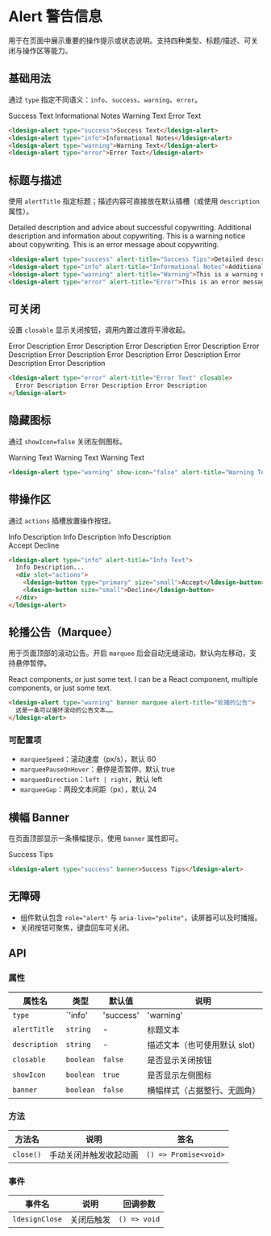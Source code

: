 # Alert 警告信息

用于在页面中展示重要的操作提示或状态说明。支持四种类型、标题/描述、可关闭与操作区等能力。

## 基础用法

通过 `type` 指定不同语义：`info`、`success`、`warning`、`error`。

<div class="demo-container">
  <div class="demo-row" style="flex-direction:column;align-items:stretch">
    <ldesign-alert type="success">Success Text</ldesign-alert>
    <ldesign-alert type="info">Informational Notes</ldesign-alert>
    <ldesign-alert type="warning">Warning Text</ldesign-alert>
    <ldesign-alert type="error">Error Text</ldesign-alert>
  </div>
</div>

```html
<ldesign-alert type="success">Success Text</ldesign-alert>
<ldesign-alert type="info">Informational Notes</ldesign-alert>
<ldesign-alert type="warning">Warning Text</ldesign-alert>
<ldesign-alert type="error">Error Text</ldesign-alert>
```

## 标题与描述

使用 `alertTitle` 指定标题；描述内容可直接放在默认插槽（或使用 `description` 属性）。

<div class="demo-container">
  <div class="demo-row" style="flex-direction:column;align-items:stretch">
    <ldesign-alert type="success" alert-title="Success Tips">Detailed description and advice about successful copywriting.</ldesign-alert>
    <ldesign-alert type="info" alert-title="Informational Notes">Additional description and information about copywriting.</ldesign-alert>
    <ldesign-alert type="warning" alert-title="Warning">This is a warning notice about copywriting.</ldesign-alert>
    <ldesign-alert type="error" alert-title="Error">This is an error message about copywriting.</ldesign-alert>
  </div>
</div>

```html
<ldesign-alert type="success" alert-title="Success Tips">Detailed description...</ldesign-alert>
<ldesign-alert type="info" alert-title="Informational Notes">Additional description...</ldesign-alert>
<ldesign-alert type="warning" alert-title="Warning">This is a warning notice...</ldesign-alert>
<ldesign-alert type="error" alert-title="Error">This is an error message...</ldesign-alert>
```

## 可关闭

设置 `closable` 显示关闭按钮，调用内置过渡将平滑收起。

<div class="demo-container">
  <div class="demo-row" style="flex-direction:column;align-items:stretch">
    <ldesign-alert type="error" alert-title="Error Text" closable>
      Error Description Error Description Error Description Error Description Error Description
    </ldesign-alert>
    <ldesign-alert type="error" alert-title="Error Text" closable>
      Error Description Error Description Error Description Error Description Error Description
    </ldesign-alert>
  </div>
</div>

```html
<ldesign-alert type="error" alert-title="Error Text" closable>
  Error Description Error Description Error Description
</ldesign-alert>
```

## 隐藏图标

通过 `showIcon=false` 关闭左侧图标。

<div class="demo-container">
  <div class="demo-row" style="flex-direction:column;align-items:stretch">
    <ldesign-alert type="warning" show-icon="false" alert-title="Warning Text">Warning Text Warning Text Warning Text</ldesign-alert>
  </div>
</div>

```html
<ldesign-alert type="warning" show-icon="false" alert-title="Warning Text">Warning Text...</ldesign-alert>
```

## 带操作区

通过 `actions` 插槽放置操作按钮。

<div class="demo-container">
  <ldesign-alert type="info" alert-title="Info Text">
    Info Description Info Description Info Description
    <div slot="actions">
      <ldesign-button type="primary" size="small">Accept</ldesign-button>
      <ldesign-button size="small">Decline</ldesign-button>
    </div>
  </ldesign-alert>
</div>

```html
<ldesign-alert type="info" alert-title="Info Text">
  Info Description...
  <div slot="actions">
    <ldesign-button type="primary" size="small">Accept</ldesign-button>
    <ldesign-button size="small">Decline</ldesign-button>
  </div>
</ldesign-alert>
```

## 轮播公告（Marquee）

用于页面顶部的滚动公告。开启 `marquee` 后会自动无缝滚动，默认向左移动，支持悬停暂停。

<div class="demo-container">
  <ldesign-alert type="warning" banner marquee alert-title="轮播的公告">
    React components, or just some text. I can be a React component, multiple components, or just some text.
  </ldesign-alert>
</div>

```html
<ldesign-alert type="warning" banner marquee alert-title="轮播的公告">
  这是一条可以循环滚动的公告文本……
</ldesign-alert>
```

### 可配置项
- `marqueeSpeed`：滚动速度（px/s），默认 60
- `marqueePauseOnHover`：悬停是否暂停，默认 true
- `marqueeDirection`：`left | right`，默认 left
- `marqueeGap`：两段文本间距（px），默认 24

## 横幅 Banner

在页面顶部显示一条横幅提示，使用 `banner` 属性即可。

<div class="demo-container">
  <ldesign-alert type="success" banner>Success Tips</ldesign-alert>
</div>

```html
<ldesign-alert type="success" banner>Success Tips</ldesign-alert>
```

## 无障碍

- 组件默认包含 `role="alert"` 与 `aria-live="polite"`，读屏器可以及时播报。
- 关闭按钮可聚焦，键盘回车可关闭。

## API

### 属性

| 属性名 | 类型 | 默认值 | 说明 |
|---|---|---|---|
| `type` | `'info' | 'success' | 'warning' | 'error'` | `'info'` | 警告类型 |
| `alertTitle` | `string` | - | 标题文本 |
| `description` | `string` | - | 描述文本（也可使用默认 slot） |
| `closable` | `boolean` | `false` | 是否显示关闭按钮 |
| `showIcon` | `boolean` | `true` | 是否显示左侧图标 |
| `banner` | `boolean` | `false` | 横幅样式（占据整行、无圆角） |

### 方法

| 方法名 | 说明 | 签名 |
|---|---|---|
| `close()` | 手动关闭并触发收起动画 | `() => Promise<void>` |

### 事件

| 事件名 | 说明 | 回调参数 |
|---|---|---|
| `ldesignClose` | 关闭后触发 | `() => void` |
